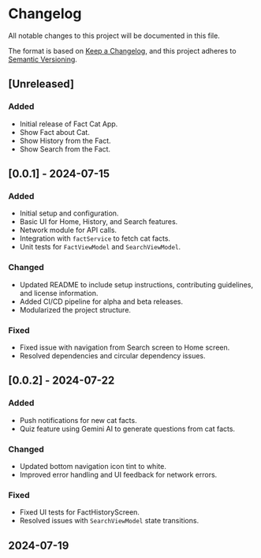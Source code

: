 # Changelog

All notable changes to this project will be documented in this file.

The format is based on [Keep a Changelog](https://keepachangelog.com/en/1.0.0/),
and this project adheres to [Semantic Versioning](https://semver.org/spec/v2.0.0.html).

## [Unreleased]

### Added
- Initial release of Fact Cat App.
- Show Fact about Cat.
- Show History from the Fact.
- Show Search from the Fact.

## [0.0.1] - 2024-07-15
### Added
- Initial setup and configuration.
- Basic UI for Home, History, and Search features.
- Network module for API calls.
- Integration with `factService` to fetch cat facts.
- Unit tests for `FactViewModel` and `SearchViewModel`.

### Changed
- Updated README to include setup instructions, contributing guidelines, and license information.
- Added CI/CD pipeline for alpha and beta releases.
- Modularized the project structure.

### Fixed
- Fixed issue with navigation from Search screen to Home screen.
- Resolved dependencies and circular dependency issues.

## [0.0.2] - 2024-07-22
### Added
- Push notifications for new cat facts.
- Quiz feature using Gemini AI to generate questions from cat facts.

### Changed
- Updated bottom navigation icon tint to white.
- Improved error handling and UI feedback for network errors.

### Fixed
- Fixed UI tests for FactHistoryScreen.
- Resolved issues with `SearchViewModel` state transitions.
## 2024-07-19


